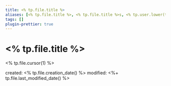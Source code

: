 ```yaml
---
title: <% tp.file.title %>
aliases: [<% tp.file.title %>, <% tp.file.title %>s, <% tp.user.lower(tp.file.title) %>, <% tp.user.lower(tp.file.title) %>s]
tags: []
plugin-prettier: true
---
```


# <% tp.file.title %>

<% tp.file.cursor(1) %>

created: <% tp.file.creation_date() %>
modified: <%+ tp.file.last_modified_date() %>
